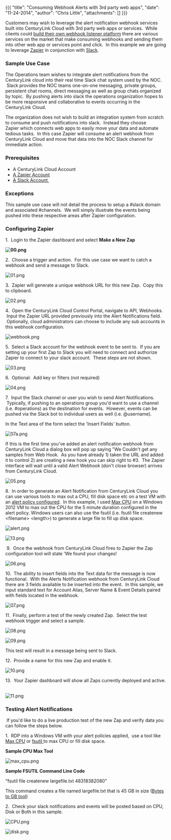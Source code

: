 {{{
  "title": "Consuming Webhook Alerts with 3rd party web apps",
  "date": "11-24-2014",
  "author": "Chris Little",
  "attachments": []
}}}

<p>Customers may wish to leverage the alert notification webhook services built into CenturyLink Cloud with 3rd party web apps or services. &nbsp;While clients could <a href="https://t3n.zendesk.com/entries/22671399-Configuring-Webhooks-and-Consuming-Notifications"
  target="_blank">build their own webhook listener platform</a>&nbsp;there are various services on the market that make consuming webhooks and sending them into other web app or services point and click. &nbsp;In this example we are going to leverage
  <a href="http://zapier.com" target="_blank">Zapier</a>&nbsp;in conjunction with <a href="http://slack.com/" target="_blank">Slack</a>. &nbsp; &nbsp;</p>
<h3>Sample Use Case</h3>
<p>The Operations team wishes to integrate alert notifications from the CenturyLink cloud into their real time Slack chat system used by the NOC. &nbsp;Slack provides the NOC teams&nbsp;one-on-one messaging, private groups, persistent chat rooms, direct
  messaging as well as group chats organized by topic. &nbsp;By pushing alerts into slack the operations organization hopes to be more responsive and collaborative to events occurring in the CenturyLink Cloud. &nbsp;</p>
<p>The organization does not wish to build an integration system from scratch to consume and push notifications into slack. &nbsp;Instead they choose Zapier&nbsp;which connects web apps to easily move your data and automate tedious tasks. &nbsp;In this case
  Zapier will consume an alert webhook from CenturyLink Cloud and move that data into the NOC Slack channel for immediate action.</p>
<h3>Prerequisites</h3>
<ul>
  <li>A CenturyLink Cloud Account</li>
  <li><a href="http://www.zapier.com" target="_blank">A Zapier Account</a>
  </li>
  <li><a href="http://www.slack.com" target="_blank">A Slack Account&nbsp;</a>
  </li>
</ul>
<h3>Exceptions</h3>
<p>This sample use case will not detail the process to setup a #slack domain and associated #channels. &nbsp;We will simply illustrate the events being pushed into these respective areas after Zapier configuration.</p>
<h3>Configuring Zapier</h3>
<p>1. &nbsp;Login to the Zapier dashboard and select <strong>Make a New Zap</strong>
</p>
<p><strong><img src="https://t3n.zendesk.com/attachments/token/OK4lR5ujJXXROLpMShvuZMq8n/?name=00.png" alt="00.png" /></strong>
</p>
<p>2. &nbsp;Choose a trigger and action. &nbsp;For this use case we want to catch a webhook and send a message to Slack.</p>
<p><img src="https://t3n.zendesk.com/attachments/token/kSgv8yaBXVSkK3d1JoB8silkK/?name=01.png" alt="01.png" />
</p>
<p>3. &nbsp;Zapier will generate a unique webhook URL for this new Zap. &nbsp;Copy this to clipboard.</p>
<p><img src="https://t3n.zendesk.com/attachments/token/tS6zWlON1SuoGr2zHAxvEZAaV/?name=02.png" alt="02.png" />
</p>
<p>4. &nbsp;Open the CenturyLink Cloud Control Portal, navigate to API, Webhooks. &nbsp;Input the Zapier URL provided previously into the Alert Notifications field. &nbsp;Optionally, cloud administrators can choose to include any sub accounts in this webhook
  configuration. &nbsp;</p>
<p><img src="https://t3n.zendesk.com/attachments/token/zUbmvzFwXjdzxkntKqWoVsbzD/?name=webhook.png" alt="webhook.png" />
</p>
<p>5. &nbsp;Select a Slack account for the webhook event to be sent to. &nbsp;If you are setting up your first Zap to Slack you will need to connect and authorize Zapier to connect to your slack account. &nbsp;These steps are not shown.</p>
<p><img src="https://t3n.zendesk.com/attachments/token/i9pvEQVTxNLoTZHFChjxojHvu/?name=03.png" alt="03.png" />
</p>
<p>6. &nbsp;Optional: &nbsp;Add key or filters (not required)</p>
<p><img src="https://t3n.zendesk.com/attachments/token/3ipLnDTLacNGaNS2m6C5owKPk/?name=04.png" alt="04.png" />
</p>
<p>7. &nbsp;Input the Slack channel or user you wish to send Alert Notifications. &nbsp;Typically, if pushing to an operations group you'd want to use a channel (i.e. #operations) as the destination for events. &nbsp;However, events can be pushed via the Slack bot to individual users as well (i.e. @username). &nbsp;</p>
<p>In the Text area of the form select the 'Insert Fields' button. &nbsp;</p>
<p><img src="https://t3n.zendesk.com/attachments/token/6jdOLv9Eb73vQ57IhiVx0l61E/?name=07a.png" alt="07a.png" />
</p>
<p>If this is the first time you've added an alert notification webhook from CenturyLink Cloud a dialog box will pop up saying "We Couldn't get any samples from Web Hook. &nbsp;As you have already 1) taken the URL and added it to control 2) are creating
  a new hook you can skip right to #3. &nbsp;The Zapier interface will wait until a valid Alert Webhook (don't close browser) arrives from CenturyLink Cloud.&nbsp;</p>
<p><img src="https://t3n.zendesk.com/attachments/token/U5stj1xY7cjRYwWOh6VWBMb2g/?name=05.png" alt="05.png" />
</p>
<p>8. &nbsp;In order to generate an Alert Notification from CenturyLink Cloud you can use various tools to max out a CPU, fill disk space etc on a test VM with an <a href="https://t3n.zendesk.com/entries/27202824-Cloud-Server-Alerting-FAQ" target="_blank">alert policy configured</a>.
  &nbsp;In this example, I used <a href="http://sourceforge.net/projects/max-cpu/" target="_blank">Max CPU</a>&nbsp;on a Windows 2012 VM to max out the CPU for the 5 minute duration configured in the alert policy. Windows users can also use the fsutil
  (i.e.&nbsp;fsutil file createnew &lt;filename&gt; &lt;length&gt;) to generate a large file to fill up disk space. &nbsp;</p>
<p><img src="https://t3n.zendesk.com/attachments/token/BjgoVoLsdu4GVSDXruLdCECiK/?name=alert.png" alt="alert.png" />&nbsp;</p>
<p><img src="https://t3n.zendesk.com/attachments/token/oxlbPAKqHWna6BO8PUj500LmO/?name=13.png" alt="13.png" />
</p>
<p>&nbsp;9. &nbsp;Once the webhook from CenturyLink Cloud fires to Zapier the Zap configuration tool will state 'We found your changes!</p>
<p><img src="https://t3n.zendesk.com/attachments/token/Ek0aNEaCD55VqoIOsVtkEzoGf/?name=06.png" alt="06.png" />
</p>
<p>10. &nbsp;The ability to insert fields into the Text data for the message is now functional. &nbsp;With the Alerts Notification webhook from CenturyLink Cloud there are 3 fields available to be inserted into the event. &nbsp;In this sample, we input standard
  text for Account Alias, Server Name &amp; Event Details paired with fields located in the webhook. &nbsp;</p>
<p><img src="https://t3n.zendesk.com/attachments/token/M00gY85RCLrb4Ru9Yas0ROLDm/?name=07.png" alt="07.png" />
</p>
<p>11. &nbsp;Finally, perform a test of the newly created Zap. &nbsp;Select the test webhook trigger and select a sample.&nbsp;</p>
<p><img src="https://t3n.zendesk.com/attachments/token/PnKnZIXgQGuorcnyLTAACuZkh/?name=08.png" alt="08.png" />
</p>
<p><img src="https://t3n.zendesk.com/attachments/token/cnMejts5lywOt4z0D5QOTAXvU/?name=09.png" alt="09.png" />
</p>
<p>This test will result in a message being sent to Slack.</p>
<p>12. &nbsp;Provide a name for this new Zap and enable it.&nbsp;</p>
<p><img src="https://t3n.zendesk.com/attachments/token/6K8b7lMhiPgU0kx9W0yIVkQU7/?name=10.png" alt="10.png" />
</p>
<p>13. &nbsp;Your Zapier dashboard will show all Zaps currently deployed and active. &nbsp;</p>
<p><img src="https://t3n.zendesk.com/attachments/token/pqCDwDI68ezrJHn4bc5qwVODg/?name=11.png" alt="11.png" />
</p>
<h3>Testing Alert Notifications</h3>
<p>&nbsp;If you'd like to do a live production test of the new Zap and verify data you can follow the steps below. &nbsp;</p>
<p>1. &nbsp;RDP into a Windows VM with your alert policies applied, &nbsp;use a tool like <a href="http://sourceforge.net/projects/max-cpu/" target="_blank">Max CPU</a>&nbsp;or <a href="http://technet.microsoft.com/en-us/library/cc753059.aspx" target="_blank">fsutil </a>to
  max CPU or fill disk space.&nbsp;</p>
<p><strong>Sample CPU Max Tool</strong>
</p>
<p><img src="https://t3n.zendesk.com/attachments/token/mtMYhlgmTFy0YSa6sfKJnQWtx/?name=max+cpu.png" alt="max_cpu.png" />
</p>
<p><strong>Sample FSUTIL Command Line Code</strong>
</p>
<p>"fsutil file createnew largefile.txt 48318382080"</p>
<p>This command creates a file named largefile.txt that is 45 GB in size (<a href="http://www.convertunits.com/from/GB/to/byte" target="_blank">Bytes to GB tool</a>)</p>
<p>2. &nbsp;Check your slack notifications and events will be posted based on CPU, Disk or Both in this sample.</p>
<p><img src="https://t3n.zendesk.com/attachments/token/LxGDXgJ27qYBITKZkjmQnBkgw/?name=CPU.png" alt="CPU.png" />
</p>
<p><img src="https://t3n.zendesk.com/attachments/token/5io3ZAPhziJ6RimBgNA73aCH7/?name=disk.png" alt="disk.png" />
</p>
<p>&nbsp;</p>